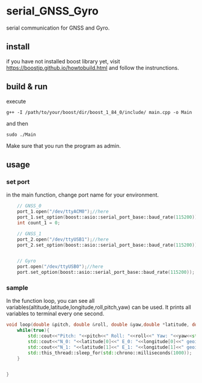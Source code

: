 # serial_GNSS_Gyro
serial communication for GNSS and Gyro.

## install 
if you have not installed boost library yet, visit https://boostjp.github.io/howtobuild.html and follow the instrunctions.

## build & run
execute
```
g++ -I /path/to/your/boost/dir/boost_1_84_0/include/ main.cpp -o Main
```
and then
```
sudo ./Main
```
Make sure that you run the program as admin.

## usage
### set port 
in the main function, change port name for your environment.
```cpp
    // GNSS_0
    port_1.open("/dev/ttyACM0");//here
    port_1.set_option(boost::asio::serial_port_base::baud_rate(115200));
    int count_1 = 0;

    // GNSS_1
    port_2.open("/dev/ttyUSB1");//here 
    port_2.set_option(boost::asio::serial_port_base::baud_rate(115200));


    // Gyro
    port.open("/dev/ttyUSB0");//here
    port.set_option(boost::asio::serial_port_base::baud_rate(115200));
```
### sample
In the function loop, you can see all variables(altitude,latitude,longitude,roll,pitch,yaw) can be used. It prints all variables to terminal every one second.
```cpp
void loop(double &pitch, double &roll, double &yaw,double *latitude, double *longitude, double *altitude){
    while(true){
        std::cout<<"Pitch: "<<pitch<<" Roll: "<<roll<<" Yaw: "<<yaw<<std::endl;
        std::cout<<"N_0: "<<latitude[0]<<" E_0: "<<longitude[0]<<" geoid_0: "<< altitude[0]<<std::endl;
        std::cout<<"N_1: "<<latitude[1]<<" E_1: "<<longitude[1]<<" geoid_1: "<< altitude[1]<<std::endl;
        std::this_thread::sleep_for(std::chrono::milliseconds(1000));
    }


}
```


